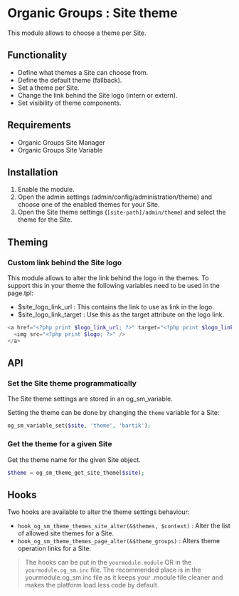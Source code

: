 # Organic Groups : Site theme
This module allows to choose a theme per Site.


## Functionality
* Define what themes a Site can choose from.
* Define the default theme (fallback).
* Set a theme per Site.
* Change the link behind the Site logo (intern or extern).
* Set visibility of theme components.



## Requirements
* Organic Groups Site Manager
* Organic Groups Site Variable



## Installation
1. Enable the module.
2. Open the admin settings (admin/config/administration/theme) and
   choose one of the enabled themes for your Site.
3. Open the Site theme settings (`[site-path]/admin/theme`) and select the theme
   for the Site.



## Theming
### Custom link behind the Site logo
This module allows to alter the link behind the logo in the themes. To support
this in your theme the following variables need to be used in the page.tpl:

* $site_logo_link_url : This contains the link to use as link in the logo.
* $site_logo_link_target : Use this as the target attribute on the logo link.

```php
<a href="<?php print $logo_link_url; ?>" target="<?php print $logo_link_target; ?>">
  <img src="<?php print $logo; ?>" />
</a>
```



## API
### Set the Site theme programmatically
The Site theme settings are stored in an og_sm_variable.

Setting the theme can be done by changing the `theme` variable for a Site:
```php
og_sm_variable_set($site, 'theme', 'bartik');
```

### Get the theme for a given Site
Get the theme name for the given Site object.

```php
$theme = og_sm_theme_get_site_theme($site);
```



## Hooks
Two hooks are available to alter the theme settings behaviour:

* `hook_og_sm_theme_themes_site_alter(&$themes, $context)` : Alter the list of
  allowed site themes for a Site.
* `hook_og_sm_theme_themes_page_alter(&$theme_groups)` : Alters theme operation
  links for a Site.

> The hooks can be put in the `yourmodule.module` OR in the
> `yourmodule.og_sm.inc` file.
> The recommended place is in the yourmodule.og_sm.inc file as it keeps your
> .module file cleaner and makes the platform load less code by default.
